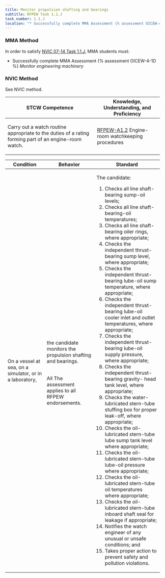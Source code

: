 ```yaml
---
title: Monitor propulsion shafting and bearings
subtitle: RFPEW Task 1.1.J 
task_number: 1.1.J
location: "* Successfully complete MMA Assessment {% assessment OICEW-4-1D %} *Monitor engineering machinery*" 
---
```



### MMA Method

In order to satisfy  [NVIC 07-14  Task  1.1.J]({{site.baseurl}}/assets/images/nvic-07-14.pdf), MMA students must:

* Successfully complete MMA Assessment {% assessment OICEW-4-1D %} *Monitor engineering machinery*


### NVIC Method

<a onclick="togglevisibility('nvic_methods')" >See NVIC method.</a>

<div id='nvic_methods' class='hide'>

<table>
<thead>
<tr>
<th class='forty'> STCW Competence </th>
<th class='sixty'> Knowledge, Understanding, and Proficiency </th>
</tr>
</thead>




<tbody>
<tr><td markdown='1'>

Carry out a watch routine appropriate to the duties of a rating forming part of an engine-room watch.

</td><td markdown='1'>

[RFPEW-A1.2]({{site.baseurl}}/tables/34.html#RFPEW-A1.2) Engine-room watchkeeping procedures

</td></tr>


</tbody>
</table>


<table>
<thead>
<tr><th class='twenty'>  Condition </th><th class='twenty'> Behavior </th><th  class='sixty'>Standard </th></tr>
</thead>
<tbody >



<tr><td markdown='1'>

On a vessel at sea, on a simulator, or in a laboratory,

</td><td markdown='1'>

the candidate monitors the propulsion shafting and bearings.

<br>

<div class="tooltip">All
<span class="tooltiptext">
The assessment applies to all RFPEW endorsements.
</span>
</div>


</td><td markdown='1'>

The candidate:

1. Checks all line shaft-bearing sump-oil levels;
2. Checks all line shaft-bearing-oil temperatures;
3. Checks all line shaft-bearing oiler rings, where appropriate;
4. Checks the independent thrust-bearing sump level, where appropriate;
5. Checks the independent thrust-bearing lube-oil sump temperature, where appropriate;
6. Checks the independent thrust-bearing lube-oil cooler inlet and outlet temperatures, where appropriate;
7. Checks the independent thrust-bearing lube-oil supply pressure, where appropriate;
8. Checks the independent thrust-bearing gravity- head tank level, where appropriate;
9. Checks the water-lubricated stern-tube stuffing box for proper leak-off, where appropriate;
10. Checks the oil-lubricated stern-tube lube sump tank level where appropriate;
11. Checks the oil-lubricated stern-tube lube-oil pressure where appropriate;
12. Checks the oil-lubricated stern-tube oil temperatures where appropriate;
13. Checks the oil-lubricated stern-tube inboard shaft seal for leakage if appropriate;
14. Notifies the watch engineer of any unusual or unsafe conditions; and
15. Takes proper action to prevent safety and pollution violations.

</td></tr>
</tbody>
</table>
</div>

